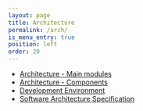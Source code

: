 ```yaml
---
layout: page
title: Architecture
permalink: /arch/
is_menu_entry: true
position: left
order: 20
---
```


- [Architecture - Main modules](../arch-main-modules/)
- [Architecture - Components](../arch-components/)
- [Development Environment](../srv-dev/)
- [Software Architecture Specification](../arch-soft-specif/)